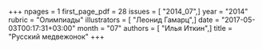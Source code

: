 +++
npages = 1
first_page_pdf = 28
issues = [ "2014_07",]
year = "2014"
rubric = "Олимпиады"
illustrators = [ "Леонид Гамарц",]
date = "2017-05-03T00:17:31+03:00"
month = "07"
authors = [ "Илья Иткин",]
title = "Русский медвежонок"
+++
